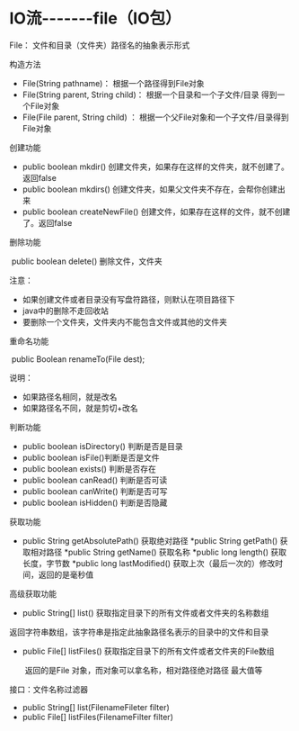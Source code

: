 # IO流-------file（IO包）

File： 文件和目录（文件夹）路径名的抽象表示形式

构造方法

* 	File(String pathname)：               根据一个路径得到File对象
  * File(String parent, String child)： 根据一个目录和一个子文件/目录 得到一个File对象
  * File(File parent, String child)  ：   根据一个父File对象和一个子文件/目录得到File对象

创建功能

- public boolean mkdir()   创建文件夹，如果存在这样的文件夹，就不创建了。返回false
- public boolean mkdirs()  创建文件夹，如果父文件夹不存在，会帮你创建出来
- public boolean createNewFile() 创建文件，如果存在这样的文件，就不创建了。返回false



 删除功能

​	public boolean delete()  删除文件，文件夹

注意：

- 如果创建文件或者目录没有写盘符路径，则默认在项目路径下
- java中的删除不走回收站
- 要删除一个文件夹，文件夹内不能包含文件或其他的文件夹

重命名功能

​	public Boolean renameTo(File dest);

说明：

* 如果路径名相同，就是改名
* 如果路径名不同，就是剪切+改名

 判断功能

* 	public boolean isDirectory() 判断是否是目录
  * public boolean isFile()判断是否是文件
  * public boolean exists() 判断是否存在
  * public boolean canRead() 判断是否可读
  * public boolean canWrite() 判断是否可写
  * public boolean isHidden() 判断是否隐藏

获取功能

*	public String getAbsolutePath()  获取绝对路径
  *public String getPath()  获取相对路径
  *public String getName()  获取名称
  *public long length()    获取长度，字节数
  *public long lastModified()   获取上次（最后一次的）修改时间，返回的是毫秒值

高级获取功能

*   public String[] list()  获取指定目录下的所有文件或者文件夹的名称数组

  ​	返回字符串数组，该字符串是指定此抽象路径名表示的目录中的文件和目录

*   public File[] listFiles() 获取指定目录下的所有文件或者文件夹的File数组

    ​	返回的是File 对象，而对象可以拿名称，相对路径绝对路径  最大值等


接口：文件名称过滤器

* 	public String[] list(FilenameFileter filter)
* 	public File[] listFiles(FilenameFilter filter)






















